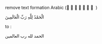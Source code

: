 remove text formation Arabic
( َ ً ُ ٌ ِ ٍ ْ )

الْحَمْدُ لِلَّهِ رَبِّ الْعَالَمِينَ

to :

الحمد لله رب العالمين
 
 
